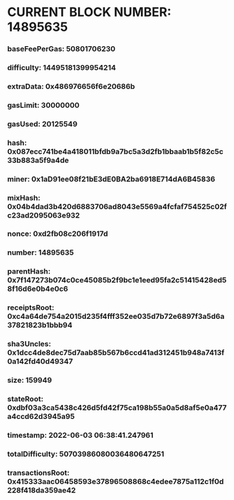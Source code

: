 # CURRENT BLOCK NUMBER: 14895635

### baseFeePerGas: 50801706230
### difficulty: 14495181399954214
### extraData: 0x486976656f6e20686b
### gasLimit: 30000000
### gasUsed: 20125549
### hash: 0x087ecc741be4a418011bfdb9a7bc5a3d2fb1bbaab1b5f82c5c33b883a5f9a4de
### miner: 0x1aD91ee08f21bE3dE0BA2ba6918E714dA6B45836
### mixHash: 0x04b4dad3b420d6883706ad8043e5569a4fcfaf754525c02fc23ad2095063e932
### nonce: 0xd2fb08c206f1917d
### number: 14895635
### parentHash: 0x7f147273b074c0ce45085b2f9bc1e1eed95fa2c51415428ed58f16d6e0b4e0c6
### receiptsRoot: 0xc4a64de754a2015d235f4fff352ee035d7b72e6897f3a5d6a37821823b1bbb94
### sha3Uncles: 0x1dcc4de8dec75d7aab85b567b6ccd41ad312451b948a7413f0a142fd40d49347
### size: 159949
### stateRoot: 0xdbf03a3ca5438c426d5fd42f75ca198b55a0a5d8af5e0a477a4ccd62d3945a95
### timestamp: 2022-06-03 06:38:41.247961
### totalDifficulty: 50703986080036480647251
### transactionsRoot: 0x415333aac06458593e37896508868c4edee7875a112c1f0d228f418da359ae42

